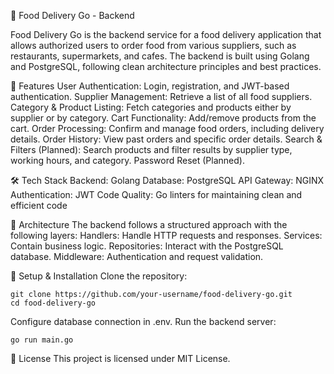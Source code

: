 🍔 Food Delivery Go - Backend

Food Delivery Go is the backend service for a food delivery application that allows authorized users to order food from various suppliers, such as restaurants, supermarkets, and cafes. The backend is built using Golang and PostgreSQL, following clean architecture principles and best practices.

🚀 Features
User Authentication: Login, registration, and JWT-based authentication.
Supplier Management: Retrieve a list of all food suppliers.
Category & Product Listing: Fetch categories and products either by supplier or by category.
Cart Functionality: Add/remove products from the cart.
Order Processing: Confirm and manage food orders, including delivery details.
Order History: View past orders and specific order details.
Search & Filters (Planned): Search products and filter results by supplier type, working hours, and category.
Password Reset (Planned).

🛠️ Tech Stack
Backend: Golang
Database: PostgreSQL
API Gateway: NGINX
Authentication: JWT
Code Quality: Go linters for maintaining clean and efficient code

📌 Architecture
The backend follows a structured approach with the following layers:
Handlers: Handle HTTP requests and responses.
Services: Contain business logic.
Repositories: Interact with the PostgreSQL database.
Middleware: Authentication and request validation.

🔧 Setup & Installation
Clone the repository:
```
git clone https://github.com/your-username/food-delivery-go.git
cd food-delivery-go
```
Configure database connection in .env.
Run the backend server:
```
go run main.go
```

📜 License
This project is licensed under MIT License.

